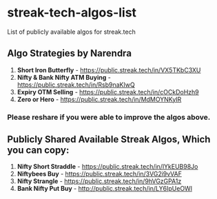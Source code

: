 # streak-tech-algos-list
List of publicly available algos for streak.tech

## Algo Strategies by Narendra
1. **Short Iron Butterfly** - https://public.streak.tech/in/VX5TKbC3XU
2. **Nifty & Bank Nifty ATM Buying** - https://public.streak.tech/in/Rsb9naKIwQ
3. **Expiry OTM Selling** - https://public.streak.tech/in/cOCkDoHzh9
4. **Zero or Hero** - https://public.streak.tech/in/MdMOYNKyIR

### Please reshare if you were able to improve the algos above.

## Publicly Shared Available Streak Algos, Which you can copy:
1. **Nifty Short Straddle** - https://public.streak.tech/in/lYkEUB98Jo
2. **Niftybees Buy** - https://public.streak.tech/in/3VG2i9vVAF
3. **Nifty Strangle** - https://public.streak.tech/in/9hVGzGPA1z
4. **Bank Nifty Put Buy** - http://public.streak.tech/in/LY6IpUeOWl
